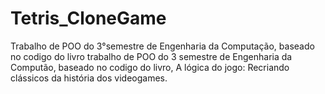 # Tetris_CloneGame
Trabalho de POO do 3°semestre de Engenharia da Computação, baseado no codigo do livro trabalho de POO do 3 semestre de Engenharia da Computão, baseado no codigo do livro, A lógica do jogo: Recriando clássicos da história dos videogames.
